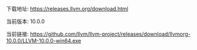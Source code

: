 下载地址: https://releases.llvm.org/download.html

当前版本: 10.0.0

当前链接: https://github.com/llvm/llvm-project/releases/download/llvmorg-10.0.0/LLVM-10.0.0-win64.exe
